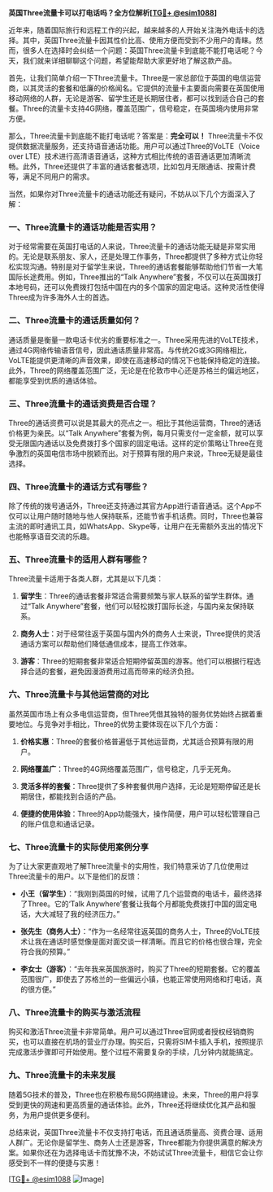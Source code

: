 **英国Three流量卡可以打电话吗？全方位解析[[TG💪+ @esim1088](https://t.me/s/esim1088)]**

近年来，随着国际旅行和远程工作的兴起，越来越多的人开始关注海外电话卡的选择。其中，英国Three流量卡因其性价比高、使用方便而受到不少用户的青睐。然而，很多人在选择时会纠结一个问题：英国Three流量卡到底能不能打电话呢？今天，我们就来详细聊聊这个问题，希望能帮助大家更好地了解这款产品。

首先，让我们简单介绍一下Three流量卡。Three是一家总部位于英国的电信运营商，以其灵活的套餐和低廉的价格闻名。它提供的流量卡主要面向需要在英国使用移动网络的人群，无论是游客、留学生还是长期居住者，都可以找到适合自己的套餐。Three的流量卡支持4G网络，覆盖范围广，信号稳定，在英国境内使用非常方便。

那么，Three流量卡到底能不能打电话呢？答案是：**完全可以！** Three流量卡不仅提供数据流量服务，还支持语音通话功能。用户可以通过Three的VoLTE（Voice over LTE）技术进行高清语音通话，这种方式相比传统的语音通话更加清晰流畅。此外，Three还提供了丰富的通话套餐选项，比如包月无限通话、按需计费等，满足不同用户的需求。

当然，如果你对Three流量卡的通话功能还有疑问，不妨从以下几个方面深入了解：

### 一、Three流量卡的通话功能是否实用？

对于经常需要在英国打电话的人来说，Three流量卡的通话功能无疑是非常实用的。无论是联系朋友、家人，还是处理工作事务，Three都提供了多种方式让你轻松实现沟通。特别是对于留学生来说，Three的通话套餐能够帮助他们节省一大笔国际长途费用。例如，Three推出的“Talk Anywhere”套餐，不仅可以在英国拨打本地号码，还可以免费拨打包括中国在内的多个国家的固定电话。这种灵活性使得Three成为许多海外人士的首选。

### 二、Three流量卡的通话质量如何？

通话质量是衡量一款电话卡优劣的重要标准之一。Three采用先进的VoLTE技术，通过4G网络传输语音信号，因此通话质量非常高。与传统2G或3G网络相比，VoLTE能提供更清晰的声音效果，即使在高速移动的情况下也能保持稳定的连接。此外，Three的网络覆盖范围广泛，无论是在伦敦市中心还是苏格兰的偏远地区，都能享受到优质的通话体验。

### 三、Three流量卡的通话资费是否合理？

Three的通话资费可以说是其最大的亮点之一。相比于其他运营商，Three的通话价格更为亲民。以“Talk Anywhere”套餐为例，每月只需支付一定金额，就可以享受无限国内通话以及免费拨打多个国家的固定电话。这样的定价策略让Three在竞争激烈的英国电信市场中脱颖而出。对于预算有限的用户来说，Three无疑是最佳选择。

### 四、Three流量卡的通话方式有哪些？

除了传统的拨号通话外，Three还支持通过其官方App进行语音通话。这个App不仅可以让用户随时随地与他人保持联系，还能节省手机话费。同时，Three也兼容主流的即时通讯工具，如WhatsApp、Skype等，让用户在无需额外支出的情况下也能畅享语音交流的乐趣。

### 五、Three流量卡的适用人群有哪些？

Three流量卡适用于各类人群，尤其是以下几类：

1. **留学生**：Three的通话套餐非常适合需要频繁与家人联系的留学生群体。通过“Talk Anywhere”套餐，他们可以轻松拨打国际长途，与国内亲友保持联系。
   
2. **商务人士**：对于经常往返于英国与国内外的商务人士来说，Three提供的灵活通话方案可以帮助他们降低通信成本，提高工作效率。

3. **游客**：Three的短期套餐非常适合短期停留英国的游客。他们可以根据行程选择合适的套餐，避免因漫游费用过高而带来的经济负担。

### 六、Three流量卡与其他运营商的对比

虽然英国市场上有众多电信运营商，但Three凭借其独特的服务优势始终占据着重要地位。与竞争对手相比，Three的优势主要体现在以下几个方面：

1. **价格实惠**：Three的套餐价格普遍低于其他运营商，尤其适合预算有限的用户。
   
2. **网络覆盖广**：Three的4G网络覆盖范围广，信号稳定，几乎无死角。

3. **灵活多样的套餐**：Three提供了多种套餐供用户选择，无论是短期停留还是长期居住，都能找到合适的产品。

4. **便捷的使用体验**：Three的App功能强大，操作简便，用户可以轻松管理自己的账户信息和通话记录。

### 七、Three流量卡的实际使用案例分享

为了让大家更直观地了解Three流量卡的实用性，我们特意采访了几位使用过Three流量卡的用户。以下是他们的反馈：

- **小王（留学生）**：“我刚到英国的时候，试用了几个运营商的电话卡，最终选择了Three。它的‘Talk Anywhere’套餐让我每个月都能免费拨打中国的固定电话，大大减轻了我的经济压力。”
  
- **张先生（商务人士）**：“作为一名经常往返英国的商务人士，Three的VoLTE技术让我在通话时感觉像是面对面交谈一样清晰。而且它的价格也很合理，完全符合我的预算。”

- **李女士（游客）**：“去年我来英国旅游时，购买了Three的短期套餐。它的覆盖范围很广，即使去了苏格兰的一些偏远小镇，也能正常使用网络和打电话，真的很方便。”

### 八、Three流量卡的购买与激活流程

购买和激活Three流量卡非常简单。用户可以通过Three官网或者授权经销商购买，也可以直接在机场的营业厅办理。购买后，只需将SIM卡插入手机，按照提示完成激活步骤即可开始使用。整个过程不需要复杂的手续，几分钟内就能搞定。

### 九、Three流量卡的未来发展

随着5G技术的普及，Three也在积极布局5G网络建设。未来，Three的用户将享受到更快的网速和更高质量的通话体验。此外，Three还将继续优化其产品和服务，为用户提供更多便利。

总结来说，英国Three流量卡不仅支持打电话，而且通话质量高、资费合理、适用人群广。无论你是留学生、商务人士还是游客，Three都能为你提供满意的解决方案。如果你还在为选择电话卡而犹豫不决，不妨试试Three流量卡，相信它会让你感受到不一样的便捷与实惠！

[[TG💪+ @esim1088](https://t.me/s/esim1088) ![Image](https://i.postimg.cc/4NQfJmqS/Snipaste-2025-05-13-00-14-12.png)]